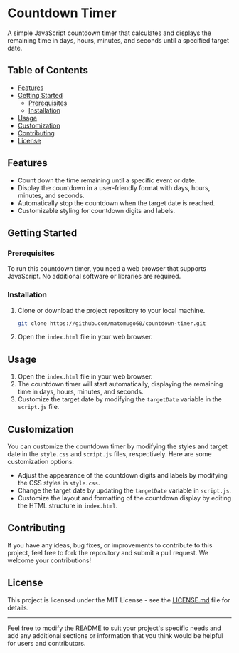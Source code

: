 
# Countdown Timer

A simple JavaScript countdown timer that calculates and displays the remaining time in days, hours, minutes, and seconds until a specified target date.

## Table of Contents

- [Features](#features)
- [Getting Started](#getting-started)
  - [Prerequisites](#prerequisites)
  - [Installation](#installation)
- [Usage](#usage)
- [Customization](#customization)
- [Contributing](#contributing)
- [License](#license)

## Features

- Count down the time remaining until a specific event or date.
- Display the countdown in a user-friendly format with days, hours, minutes, and seconds.
- Automatically stop the countdown when the target date is reached.
- Customizable styling for countdown digits and labels.

## Getting Started

### Prerequisites

To run this countdown timer, you need a web browser that supports JavaScript. No additional software or libraries are required.

### Installation

1. Clone or download the project repository to your local machine.

   ```bash
   git clone https://github.com/matomugo60/countdown-timer.git
   ```

2. Open the `index.html` file in your web browser.

## Usage

1. Open the `index.html` file in your web browser.
2. The countdown timer will start automatically, displaying the remaining time in days, hours, minutes, and seconds.
3. Customize the target date by modifying the `targetDate` variable in the `script.js` file.

## Customization

You can customize the countdown timer by modifying the styles and target date in the `style.css` and `script.js` files, respectively. Here are some customization options:

- Adjust the appearance of the countdown digits and labels by modifying the CSS styles in `style.css`.
- Change the target date by updating the `targetDate` variable in `script.js`.
- Customize the layout and formatting of the countdown display by editing the HTML structure in `index.html`.

## Contributing

If you have any ideas, bug fixes, or improvements to contribute to this project, feel free to fork the repository and submit a pull request. We welcome your contributions!

## License

This project is licensed under the MIT License - see the [LICENSE.md](LICENSE.md) file for details.

---

Feel free to modify the README to suit your project's specific needs and add any additional sections or information that you think would be helpful for users and contributors.
